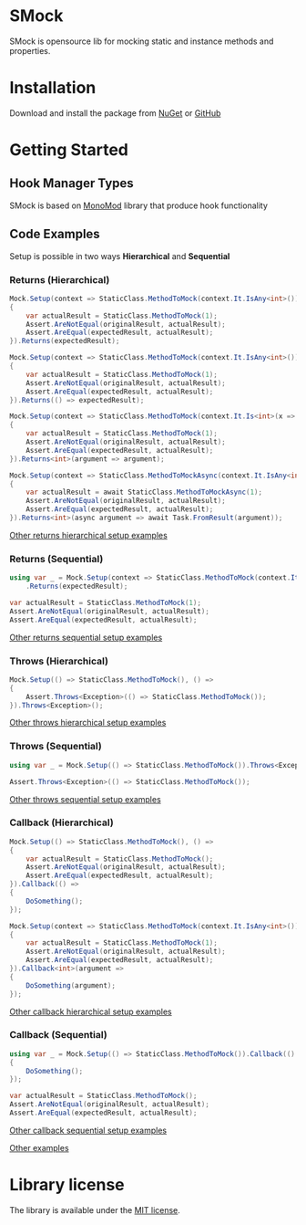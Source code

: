 # SMock
SMock is opensource lib for mocking static and instance methods and properties.
# Installation
Download and install the package from [NuGet](https://www.nuget.org/packages/SMock/) or [GitHub](https://github.com/SvetlovA/static-mock/pkgs/nuget/SMock)
# Getting Started
## Hook Manager Types
SMock is based on [MonoMod](https://github.com/MonoMod/MonoMod) library that produce hook functionality
## Code Examples
Setup is possible in two ways **Hierarchical** and **Sequential**
### Returns (Hierarchical)
```cs
Mock.Setup(context => StaticClass.MethodToMock(context.It.IsAny<int>()), () =>
{
    var actualResult = StaticClass.MethodToMock(1);
    Assert.AreNotEqual(originalResult, actualResult);
    Assert.AreEqual(expectedResult, actualResult);
}).Returns(expectedResult);

Mock.Setup(context => StaticClass.MethodToMock(context.It.IsAny<int>()), () =>
{
    var actualResult = StaticClass.MethodToMock(1);
    Assert.AreNotEqual(originalResult, actualResult);
    Assert.AreEqual(expectedResult, actualResult);
}).Returns(() => expectedResult);

Mock.Setup(context => StaticClass.MethodToMock(context.It.Is<int>(x => x == 1)), () =>
{
    var actualResult = StaticClass.MethodToMock(1);
    Assert.AreNotEqual(originalResult, actualResult);
    Assert.AreEqual(expectedResult, actualResult);
}).Returns<int>(argument => argument);

Mock.Setup(context => StaticClass.MethodToMockAsync(context.It.IsAny<int>()), async () =>
{
    var actualResult = await StaticClass.MethodToMockAsync(1);
    Assert.AreNotEqual(originalResult, actualResult);
    Assert.AreEqual(expectedResult, actualResult);
}).Returns<int>(async argument => await Task.FromResult(argument));
```
[Other returns hierarchical setup examples](https://github.com/SvetlovA/static-mock/tree/master/src/StaticMock.Tests/Tests/Hierarchical/ReturnsTests)
### Returns (Sequential)
```cs
using var _ = Mock.Setup(context => StaticClass.MethodToMock(context.It.IsAny<int>()))
    .Returns(expectedResult);

var actualResult = StaticClass.MethodToMock(1);
Assert.AreNotEqual(originalResult, actualResult);
Assert.AreEqual(expectedResult, actualResult);
```
[Other returns sequential setup examples](https://github.com/SvetlovA/static-mock/tree/master/src/StaticMock.Tests/Tests/Sequential/ReturnsTests)
### Throws (Hierarchical)
```cs
Mock.Setup(() => StaticClass.MethodToMock(), () =>
{
    Assert.Throws<Exception>(() => StaticClass.MethodToMock());
}).Throws<Exception>();
```
[Other throws hierarchical setup examples](https://github.com/SvetlovA/static-mock/tree/master/src/StaticMock.Tests/Tests/Hierarchical/ThrowsTests)
### Throws (Sequential)
```cs
using var _ = Mock.Setup(() => StaticClass.MethodToMock()).Throws<Exception>();

Assert.Throws<Exception>(() => StaticClass.MethodToMock());
```
[Other throws sequential setup examples](https://github.com/SvetlovA/static-mock/tree/master/src/StaticMock.Tests/Tests/Sequential/ThrowsTests)
### Callback (Hierarchical)
```cs
Mock.Setup(() => StaticClass.MethodToMock(), () =>
{
    var actualResult = StaticClass.MethodToMock();
    Assert.AreNotEqual(originalResult, actualResult);
    Assert.AreEqual(expectedResult, actualResult);
}).Callback(() =>
{
    DoSomething();
});

Mock.Setup(context => StaticClass.MethodToMock(context.It.IsAny<int>()), () =>
{
    var actualResult = StaticClass.MethodToMock(1);
    Assert.AreNotEqual(originalResult, actualResult);
    Assert.AreEqual(expectedResult, actualResult);
}).Callback<int>(argument =>
{
    DoSomething(argument);
});
```
[Other callback hierarchical setup examples](https://github.com/SvetlovA/static-mock/tree/master/src/StaticMock.Tests/Tests/Hierarchical/CallbackTests)
### Callback (Sequential)
```cs
using var _ = Mock.Setup(() => StaticClass.MethodToMock()).Callback(() =>
{
    DoSomething();
});

var actualResult = StaticClass.MethodToMock();
Assert.AreNotEqual(originalResult, actualResult);
Assert.AreEqual(expectedResult, actualResult);
```
[Other callback sequential setup examples](https://github.com/SvetlovA/static-mock/tree/master/src/StaticMock.Tests/Tests/Sequential/CallbackTests)

[Other examples](https://github.com/SvetlovA/static-mock/tree/master/src/StaticMock.Tests/Tests)
# Library license
The library is available under the [MIT license](https://github.com/SvetlovA/static-mock/blob/master/LICENSE).